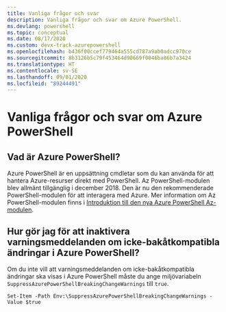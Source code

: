 ```yaml
---
title: Vanliga frågor och svar
description: Vanliga frågor och svar om Azure PowerShell.
ms.devlang: powershell
ms.topic: conceptual
ms.date: 08/17/2020
ms.custom: devx-track-azurepowershell
ms.openlocfilehash: b436f00ccef779464a555cd787a9ab0adcc970ce
ms.sourcegitcommit: 8b3126b5c79f453464d90669f0046ba86b7a3424
ms.translationtype: HT
ms.contentlocale: sv-SE
ms.lasthandoff: 09/01/2020
ms.locfileid: "89244491"
---
```

# <a name="frequently-asked-questions-about-azure-powershell"></a>Vanliga frågor och svar om Azure PowerShell

## <a name="what-is-azure-powershell"></a>Vad är Azure PowerShell?

Azure PowerShell är en uppsättning cmdletar som du kan använda för att hantera Azure-resurser direkt med PowerShell. Az PowerShell-modulen blev allmänt tillgänglig i december 2018. Den är nu den rekommenderade PowerShell-modulen för att interagera med Azure. Mer information om Az PowerShell-modulen finns i [Introduktion till den nya Azure PowerShell Az-modulen](/powershell/azure/new-azureps-module-az).

## <a name="how-do-i-disable-breaking-change-warning-messages-in-azure-powershell"></a>Hur gör jag för att inaktivera varningsmeddelanden om icke-bakåtkompatibla ändringar i Azure PowerShell?

Om du inte vill att varningsmeddelanden om icke-bakåtkompatibla ändringar ska visas i Azure PowerShell måste du ange miljövariabeln `SuppressAzurePowerShellBreakingChangeWarnings` till `true`.

```azurepowershell
Set-Item -Path Env:\SuppressAzurePowerShellBreakingChangeWarnings -Value $true
```
